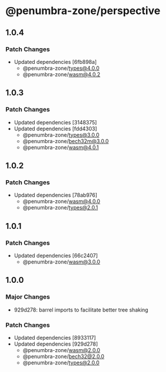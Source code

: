 # @penumbra-zone/perspective

## 1.0.4

### Patch Changes

- Updated dependencies [6fb898a]
  - @penumbra-zone/types@4.0.0
  - @penumbra-zone/wasm@4.0.2

## 1.0.3

### Patch Changes

- Updated dependencies [3148375]
- Updated dependencies [fdd4303]
  - @penumbra-zone/types@3.0.0
  - @penumbra-zone/bech32m@3.0.0
  - @penumbra-zone/wasm@4.0.1

## 1.0.2

### Patch Changes

- Updated dependencies [78ab976]
  - @penumbra-zone/wasm@4.0.0
  - @penumbra-zone/types@2.0.1

## 1.0.1

### Patch Changes

- Updated dependencies [66c2407]
  - @penumbra-zone/wasm@3.0.0

## 1.0.0

### Major Changes

- 929d278: barrel imports to facilitate better tree shaking

### Patch Changes

- Updated dependencies [8933117]
- Updated dependencies [929d278]
  - @penumbra-zone/wasm@2.0.0
  - @penumbra-zone/bech32@2.0.0
  - @penumbra-zone/types@2.0.0
